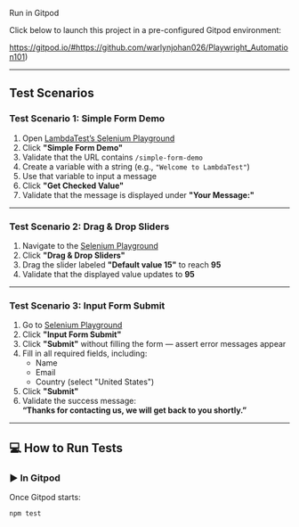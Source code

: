 
Run in Gitpod

Click below to launch this project in a pre-configured Gitpod environment:

https://gitpod.io/#https://github.com/warlynjohan026/Playwright_Automation101)

---

## Test Scenarios

### Test Scenario 1: Simple Form Demo

1. Open [LambdaTest’s Selenium Playground](https://www.lambdatest.com/selenium-playground)
2. Click **"Simple Form Demo"**
3. Validate that the URL contains `/simple-form-demo`
4. Create a variable with a string (e.g., `"Welcome to LambdaTest"`)
5. Use that variable to input a message
6. Click **"Get Checked Value"**
7. Validate that the message is displayed under **"Your Message:"**

---

###  Test Scenario 2: Drag & Drop Sliders

1. Navigate to the [Selenium Playground](https://www.lambdatest.com/selenium-playground)
2. Click **"Drag & Drop Sliders"**
3. Drag the slider labeled **"Default value 15"** to reach **95**
4. Validate that the displayed value updates to **95**

---

###  Test Scenario 3: Input Form Submit

1. Go to [Selenium Playground](https://www.lambdatest.com/selenium-playground)
2. Click **"Input Form Submit"**
3. Click **"Submit"** without filling the form — assert error messages appear
4. Fill in all required fields, including:
   - Name
   - Email
   - Country (select "United States")
5. Click **"Submit"**
6. Validate the success message:  
   **“Thanks for contacting us, we will get back to you shortly.”**

---


## 💻 How to Run Tests

### ▶️ In Gitpod

Once Gitpod starts:

```bash
npm test
